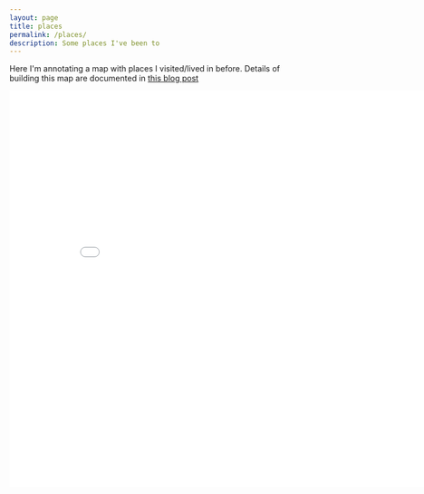 ```yaml
---
layout: page
title: places 
permalink: /places/
description: Some places I've been to
---
```


Here I'm annotating a map with places I visited/lived in before. Details of building this map are documented in [this blog post](/blog/2019/adding-locations) 


<iframe src="MyPlacesMap.html" height="700" width="850" style="border:none;"></iframe>


